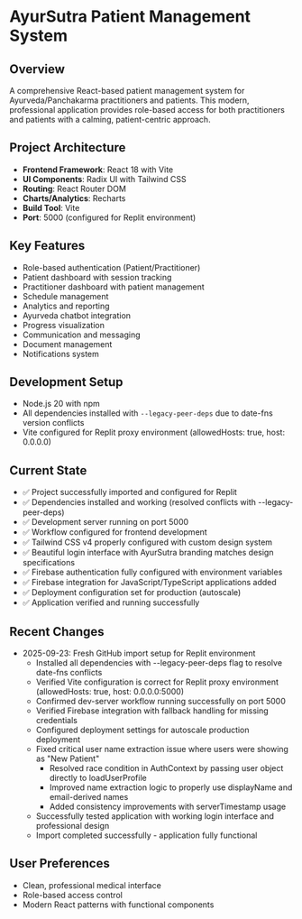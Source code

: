 # AyurSutra Patient Management System

## Overview
A comprehensive React-based patient management system for Ayurveda/Panchakarma practitioners and patients. This modern, professional application provides role-based access for both practitioners and patients with a calming, patient-centric approach.

## Project Architecture
- **Frontend Framework**: React 18 with Vite
- **UI Components**: Radix UI with Tailwind CSS
- **Routing**: React Router DOM
- **Charts/Analytics**: Recharts
- **Build Tool**: Vite
- **Port**: 5000 (configured for Replit environment)

## Key Features
- Role-based authentication (Patient/Practitioner)
- Patient dashboard with session tracking
- Practitioner dashboard with patient management
- Schedule management
- Analytics and reporting
- Ayurveda chatbot integration
- Progress visualization
- Communication and messaging
- Document management
- Notifications system

## Development Setup
- Node.js 20 with npm
- All dependencies installed with `--legacy-peer-deps` due to date-fns version conflicts
- Vite configured for Replit proxy environment (allowedHosts: true, host: 0.0.0.0)

## Current State
- ✅ Project successfully imported and configured for Replit
- ✅ Dependencies installed and working (resolved conflicts with --legacy-peer-deps)
- ✅ Development server running on port 5000
- ✅ Workflow configured for frontend development
- ✅ Tailwind CSS v4 properly configured with custom design system
- ✅ Beautiful login interface with AyurSutra branding matches design specifications
- ✅ Firebase authentication fully configured with environment variables
- ✅ Firebase integration for JavaScript/TypeScript applications added
- ✅ Deployment configuration set for production (autoscale)
- ✅ Application verified and running successfully

## Recent Changes
- 2025-09-23: Fresh GitHub import setup for Replit environment
  - Installed all dependencies with --legacy-peer-deps flag to resolve date-fns conflicts
  - Verified Vite configuration is correct for Replit proxy environment (allowedHosts: true, host: 0.0.0.0:5000)
  - Confirmed dev-server workflow running successfully on port 5000
  - Verified Firebase integration with fallback handling for missing credentials
  - Configured deployment settings for autoscale production deployment
  - Fixed critical user name extraction issue where users were showing as "New Patient"
    - Resolved race condition in AuthContext by passing user object directly to loadUserProfile
    - Improved name extraction logic to properly use displayName and email-derived names
    - Added consistency improvements with serverTimestamp usage
  - Successfully tested application with working login interface and professional design
  - Import completed successfully - application fully functional

## User Preferences
- Clean, professional medical interface
- Role-based access control
- Modern React patterns with functional components